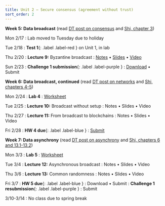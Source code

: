 ```yaml
---
title: Unit 2 – Secure consensus (agreement without trust)
sort_order: 2
---
```



**Week 5: Data broadcast** (read [DT post on consensus](https://decentralizedthoughts.github.io/2019-06-27-defining-consensus/) and [Shi, chapter 3](http://elaineshi.com/docs/blockchain-book.pdf))

Mon 2/17
: Lab moved to Tuesday due to holiday

Tue 2/18
: **Test 1**{: .label .label-red } on Unit 1, in lab

Thu 2/20
: **Lecture 9:** Byzantine broadcast
  : [Notes](notes-09.html) • [Slides](slides-09.html) • [Video](https://bostonu.zoom.us/rec/share/ix9l2za1hE4nk2Sf58TVf-UYdARJpijDkSedXM3s3MKgUWwTi0rZ3jjyt-tscRWh.AoxMMHTOL-F1jfty?startTime=1740066809000)

Sun 2/23
: **Challenge 1 submission**{: .label .label-purple }
  : [Download](https://piazza.com/class_profile/get_resource/m61a9mmyp9l4pd/m6uvhp7mdp41h4) • Submit

**Week 6: Data broadcast, continued** (read [DT post on networks](https://decentralizedthoughts.github.io/2019-06-01-2019-5-31-models/) and [Shi, chapters 4-5](http://elaineshi.com/docs/blockchain-book.pdf))

Mon 2/24
: **Lab 4**
  : [Worksheet](https://piazza.com/bu/spring2025/ds653/resources)

Tue 2/25
: **Lecture 10:** Broadcast without setup
  : Notes • Slides • Video

Thu 2/27
: **Lecture 11:** From broadcast to blockchains
  : Notes • Slides • Video

Fri 2/28
: **HW 4 due**{: .label .label-blue }
  : [Submit](https://www.gradescope.com/courses/959425/assignments/5833886)


**Week 7: Data asynchrony** (read [DT post on asynchrony](https://decentralizedthoughts.github.io/2020-09-19-living-with-asynchrony-brachas-reliable-broadcast/) and [Shi, chapters 6 and 13.1-13.2](http://elaineshi.com/docs/blockchain-book.pdf))

Mon 3/3
: **Lab 5**
  : [Worksheet](https://piazza.com/bu/spring2025/ds653/resources)

Tue 3/4
: **Lecture 12:** Asynchronous broadcast
  : Notes • Slides • Video

Thu 3/6
: **Lecture 13:** Common randomness
  : Notes • Slides • Video

Fri 3/7
: **HW 5 due**{: .label .label-blue }
  : Download • Submit
: **Challenge 1 resubmission**{: .label .label-purple }
  : Submit

3/10-3/14
: No class due to spring break


